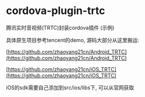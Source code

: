 # cordova-plugin-trtc

腾讯实时音视频(TRTC)封装cordova插件 (示例)

具体原生项目参考tencent的demo, 源码大部分从这里搬运:

[https://github.com/zhaoyang21cn/Android_TRTC](https://github.com/zhaoyang21cn/Android_TRTC)


[https://github.com/zhaoyang21cn/iOS_TRTC](https://github.com/zhaoyang21cn/iOS_TRTC)

iOS的sdk需要自己添加到src/ios/libs下, 可以从官网获取
